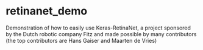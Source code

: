 # retinanet_demo
Demonstration of how to easily use Keras-RetinaNet, a project sponsored by the Dutch robotic company Fitz and made possible by many contributors (the top contributors are Hans Gaiser and Maarten de Vries)
